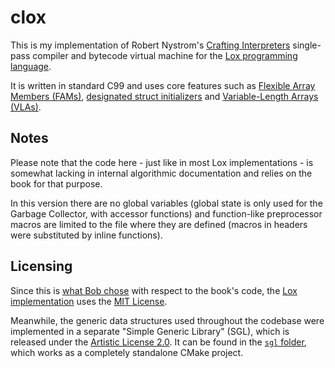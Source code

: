 # clox

This is my implementation of Robert Nystrom's [Crafting Interpreters](http://www.craftinginterpreters.com/) single-pass compiler and bytecode virtual machine for the [Lox programming language](https://www.craftinginterpreters.com/the-lox-language.html).

It is written in standard C99 and uses core features such as [Flexible Array Members (FAMs)](https://en.wikipedia.org/wiki/Flexible_array_member), [designated struct initializers](https://gcc.gnu.org/onlinedocs/gcc/Designated-Inits.html) and [Variable-Length Arrays (VLAs)](https://en.wikipedia.org/wiki/Variable-length_array).


## Notes

Please note that the code here - just like in most Lox implementations - is somewhat lacking in internal algorithmic documentation and relies on the book for that purpose.

In this version there are no global variables (global state is only used for the Garbage Collector, with accessor functions) and function-like preprocessor macros are limited to the file where they are defined (macros in headers were substituted by inline functions).


## Licensing

Since this is [what Bob chose](https://github.com/munificent/craftinginterpreters/blob/master/LICENSE) with respect to the book's code, the [Lox implementation](lox/) uses the [MIT License](LICENSE.txt).

Meanwhile, the generic data structures used throughout the codebase were implemented in a separate "Simple Generic Library" (SGL), which is released under the [Artistic License 2.0](sgl/LICENSE.txt).
It can be found in the [`sgl` folder](sgl/), which works as a completely standalone CMake project.

